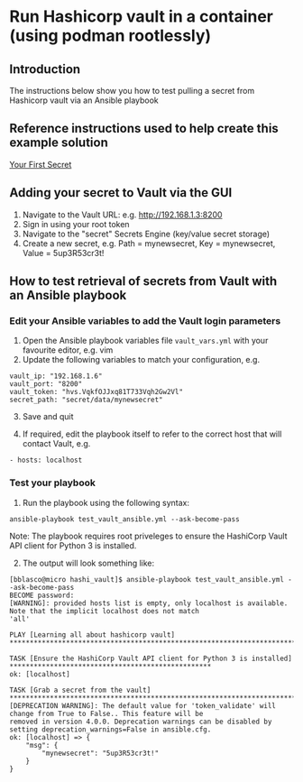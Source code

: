 # Run Hashicorp vault in a container (using podman rootlessly)

## Introduction

The instructions below show you how to test pulling a secret from Hashicorp vault via an Ansible playbook

## Reference instructions used to help create this example solution

[Your First Secret](https://learn.hashicorp.com/tutorials/vault/getting-started-first-secret)

## Adding your secret to Vault via the GUI

1. Navigate to the Vault URL: e.g. http://192.168.1.3:8200
2. Sign in using your root token
3. Navigate to the "secret" Secrets Engine (key/value secret storage)
4. Create a new secret, e.g. Path = mynewsecret, Key = mynewsecret, Value = 5up3R53cr3t! 

## How to test retrieval of secrets from Vault with an Ansible playbook

### Edit your Ansible variables to add the Vault login parameters

1. Open the Ansible playbook variables file `vault_vars.yml` with your favourite editor, e.g. vim
2. Update the following variables to match your configuration, e.g.
```
vault_ip: "192.168.1.6"
vault_port: "8200"
vault_token: "hvs.VqkfOJJxq81T733Vqh2Gw2Vl"
secret_path: "secret/data/mynewsecret"
```

3. Save and quit

4. If required, edit the playbook itself to refer to the correct host that will contact Vault, e.g.
```
- hosts: localhost
```


### Test your playbook

1. Run the playbook using the following syntax:

```
ansible-playbook test_vault_ansible.yml --ask-become-pass
```
Note: The playbook requires root priveleges to ensure the HashiCorp Vault API client for Python 3 is installed.

2. The output will look something like:
```
[bblasco@micro hashi_vault]$ ansible-playbook test_vault_ansible.yml --ask-become-pass
BECOME password: 
[WARNING]: provided hosts list is empty, only localhost is available. Note that the implicit localhost does not match
'all'

PLAY [Learning all about hashicorp vault] *******************************************************************************

TASK [Ensure the HashiCorp Vault API client for Python 3 is installed] **************************************************
ok: [localhost]

TASK [Grab a secret from the vault] *************************************************************************************
[DEPRECATION WARNING]: The default value for 'token_validate' will change from True to False.. This feature will be 
removed in version 4.0.0. Deprecation warnings can be disabled by setting deprecation_warnings=False in ansible.cfg.
ok: [localhost] => {
    "msg": {
        "mynewsecret": "5up3R53cr3t!"
    }
}
```

